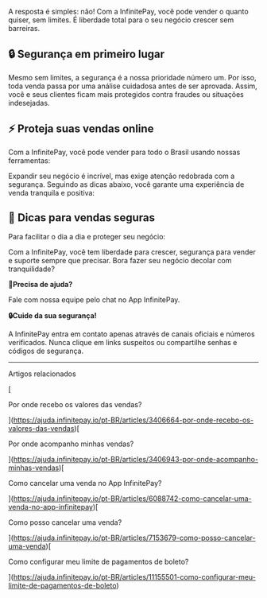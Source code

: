 A resposta é simples: não! Com a InfinitePay, você pode vender o quanto quiser, sem limites. É liberdade total para o seu negócio crescer sem barreiras.

## **🔒 Segurança em primeiro lugar**

Mesmo sem limites, a segurança é a nossa prioridade número um. Por isso, toda venda passa por uma análise cuidadosa antes de ser aprovada. Assim, você e seus clientes ficam mais protegidos contra fraudes ou situações indesejadas.

## **⚡ Proteja suas vendas online**

Com a InfinitePay, você pode vender para todo o Brasil usando nossas ferramentas:

Expandir seu negócio é incrível, mas exige atenção redobrada com a segurança. Seguindo as dicas abaixo, você garante uma experiência de venda tranquila e positiva:

## **🔑 Dicas para vendas seguras**

Para facilitar o dia a dia e proteger seu negócio:

Com a InfinitePay, você tem liberdade para crescer, segurança para vender e suporte sempre que precisar. Bora fazer seu negócio decolar com tranquilidade?

**🔔Precisa de ajuda?**

Fale com nossa equipe pelo chat no App InfinitePay.

**🔒Cuide da sua segurança!**

A InfinitePay entra em contato apenas através de canais oficiais e números verificados. Nunca clique em links suspeitos ou compartilhe senhas e códigos de segurança.

___

Artigos relacionados

[

Por onde recebo os valores das vendas?

](https://ajuda.infinitepay.io/pt-BR/articles/3406664-por-onde-recebo-os-valores-das-vendas)[

Por onde acompanho minhas vendas?

](https://ajuda.infinitepay.io/pt-BR/articles/3406943-por-onde-acompanho-minhas-vendas)[

Como cancelar uma venda no App InfinitePay?

](https://ajuda.infinitepay.io/pt-BR/articles/6088742-como-cancelar-uma-venda-no-app-infinitepay)[

Como posso cancelar uma venda?

](https://ajuda.infinitepay.io/pt-BR/articles/7153679-como-posso-cancelar-uma-venda)[

Como configurar meu limite de pagamentos de boleto?

](https://ajuda.infinitepay.io/pt-BR/articles/11155501-como-configurar-meu-limite-de-pagamentos-de-boleto)
